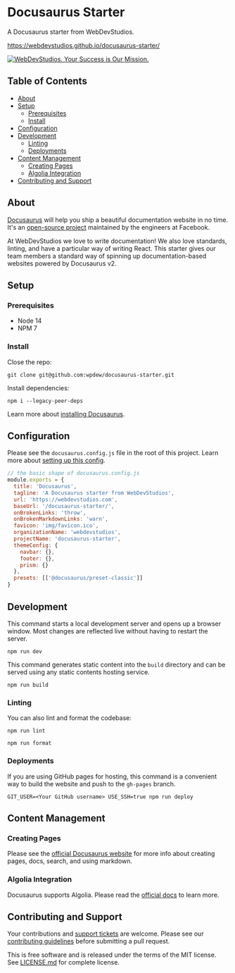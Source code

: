 # Docusaurus Starter<!-- omit in toc -->

A Docusaurus starter from WebDevStudios.

<https://webdevstudios.github.io/docusaurus-starter/>

[![WebDevStudios. Your Success is Our Mission.](https://webdevstudios.com/wp-content/uploads/2018/04/wds-github-banner.png)](https://webdevstudios.com/contact/)

## Table of Contents <!-- omit in toc -->

- [About](#about)
- [Setup](#setup)
  - [Prerequisites](#prerequisites)
  - [Install](#install)
- [Configuration](#configuration)
- [Development](#development)
  - [Linting](#linting)
  - [Deployments](#deployments)
- [Content Management](#content-management)
  - [Creating Pages](#creating-pages)
  - [Algolia Integration](#algolia-integration)
- [Contributing and Support](#contributing-and-support)

## About

[Docusaurus](https://docusaurus.io/) will help you ship a beautiful documentation website in no time. It's an [open-source project](https://github.com/facebook/docusaurus) maintained by the engineers at Facebook.

At WebDevStudios we love to write documentation! We also love standards, linting, and have a particular way of writing React. This starter gives our team members a standard way of spinning up documentation-based websites powered by Docusaurus v2.

## Setup

### Prerequisites

- Node 14
- NPM 7

### Install

Close the repo:

```console
git clone git@github.com:wpdew/docusaurus-starter.git
```

Install dependencies:

```console
npm i --legacy-peer-deps
```

Learn more about [installing Docusaurus](https://docusaurus.io/docs/installation).

## Configuration

Please see the `docusaurus.config.js` file in the root of this project. Learn more about [setting up this config](https://docusaurus.io/docs/docusaurus.config.js).

```js
// the basic shape of docusaurus.config.js
module.exports = {
  title: 'Docusaurus',
  tagline: 'A Docusaurus starter from WebDevStudios',
  url: 'https://webdevstudios.com',
  baseUrl: '/docusaurus-starter/',
  onBrokenLinks: 'throw',
  onBrokenMarkdownLinks: 'warn',
  favicon: 'img/favicon.ico',
  organizationName: 'webdevstudios',
  projectName: 'docusaurus-starter',
  themeConfig: {
    navbar: {},
    footer: {},
    prism: {}
  },
  presets: [['@docusaurus/preset-classic']]
}
```

## Development

This command starts a local development server and opens up a browser window. Most changes are reflected live without having to restart the server.

```console
npm run dev
```

This command generates static content into the `build` directory and can be served using any static contents hosting service.

```console
npm run build
```

### Linting

You can also lint and format the codebase:

```console
npm run lint
```

```console
npm run format
```

### Deployments

If you are using GitHub pages for hosting, this command is a convenient way to build the website and push to the `gh-pages` branch.

```console
GIT_USER=<Your GitHub username> USE_SSH=true npm run deploy
```

## Content Management

### Creating Pages

Please see the [official Docusaurus website](https://docusaurus.io/docs/creating-pages) for more info about creating pages, docs, search, and using markdown.

### Algolia Integration

Docusaurus supports Algolia. Please read the [official docs](https://docusaurus.io/docs/search#using-algolia-docsearch) to learn more.

## Contributing and Support

Your contributions and [support tickets](https://github.com/WebDevStudios/docusaurus-starter/issues) are welcome. Please see our [contributing guidelines](https://github.com/WebDevStudios/docusaurus-starter/blob/main/CONTRIBUTING.md) before submitting a pull request.

This is free software and is released under the terms of the MIT license. See [LICENSE.md](https://github.com/WebDevStudios/docusaurus-starter/blob/main/LICENSE.md) for complete license.
